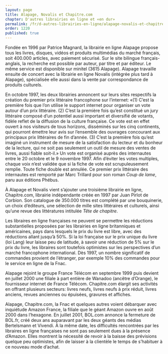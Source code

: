 ```yaml
---
layout: page
title: Alapage, Novalis et Chapitre.com
chapter: D'autres librairies en ligne et «en dur»
permalink: /fr/d-autres-librairies-en-ligne/alapage-novalis-et-chapitre-com/
order: 1220
published: true
---
```

<p>Fondée en 1996 par Patrice Magnard, la librairie en ligne Alapage propose tous les livres, disques, vidéos et produits multimédias du marché français, soit 400.000 articles, avec paiement sécurisé. Sur le site bilingue français-anglais, la recherche est possible par auteur, par titre et par éditeur. Le même service est disponible sur minitel (3615 Alapage). Alapage travaille ensuite de concert avec la librairie en ligne Novalis (intégrée plus tard à Alapage), spécialisée elle aussi dans la vente par correspondance de produits culturels.</p>

<p>En octobre 1997, les deux librairies annoncent sur leurs sites respectifs la création du premier prix littéraire francophone sur l’internet: «(1) C’est la première fois que l’on utilise le support internet pour organiser un vote autour d’un prix littéraire. (2) C’est la première fois qu’est constitué un jury littéraire composé d’un potentiel aussi important et diversifié de votants, fidèle reflet de la diffusion de la culture française. Ce vote est en effet ouvert à nos visiteurs de tous horizons, disséminés sur les cinq continents, qui pourront émettre leur avis sur l’ensemble des ouvrages concourant aux principaux prix littéraires de fin d’année. (3) C’est la première fois qu’est imaginé un instrument de mesure de la satisfaction du lecteur et du bonheur de la lecture, qui ne soit pas seulement un outil de mesure des ventes de livres, aussi fiable soit-il.» Un vote est organisé auprès des internautes entre le 20 octobre et le 9 novembre 1997. Afin d’éviter les votes multiples, chaque voix n’est validée que si la fiche de vote est scrupuleusement remplie. Toute fiche double est annulée. Ce premier prix littéraire des internautes est remporté par Marc Trillard pour son roman <em>Coup de lame</em>, paru aux éditions Phébus.</p>

<p>À Alapage et Novalis vient s’ajouter une troisième librairie en ligne, Chapitre.com, librairie indépendante créée en 1997 par Juan Pirlot de Corbion. Son catalogue de 350.000 titres est complété par une bouquinerie, un choix d’éditeurs, une sélection de mille sites littéraires et culturels, ainsi qu’une revue des littératures intitulée <em>Tête de chapitre</em>.</p>

<p>Les libraires en ligne françaises ne peuvent se permettre les réductions substantielles proposées par les librairies en ligne britanniques et américaines, pays dans lesquels le prix du livre est libre, avec des réductions allant jusqu’à 50%. Si la loi française sur le prix unique du livre (loi Lang) leur laisse peu de latitude, à savoir une réduction de 5% sur le prix du livre, les libraires sont toutefois optimistes sur les perspectives d’un marché francophone international. Dès 1997, un nombre significatif de commandes provient de l’étranger, par exemple 10% des commandes pour le service en ligne de la Fnac.</p>

<p>Alapage rejoint le groupe France Télécom en septembre 1999 puis devient en juillet 2000 une filiale à part entière de Wanadoo (ancêtre d’Orange), le fournisseur internet de France Télécom. Chapitre.com élargit ses activités en offrant plusieurs secteurs: livres neufs, livres neufs à prix réduit, livres anciens, revues anciennes ou épuisées, gravures et affiches.</p>

<p>Alapage, Chapitre.com, la Fnac et quelques autres voient débarquer avec inquiétude Amazon France, la filiale que le géant Amazon ouvre en août 2000 dans l’hexagone. En juillet 2001, BOL.com annonce la fermeture de BOL.fr, créé deux ans auparavant par les deux géants des médias Bertelsmann et Vivendi. À la même date, les difficultés rencontrées par les libraires en ligne françaises ne sont pas seulement dues à la présence d’Amazon. Elles montrent la nécessité de revoir à la baisse des prévisions quelque peu optimistes, afin de laisser à la clientèle le temps de s’habituer à ce nouveau mode d’achat.</p>